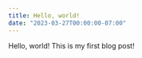 ```yaml
---
title: Hello, world!
date: "2023-03-27T00:00:00-07:00"
---
```


Hello, world! This is my first blog post!
